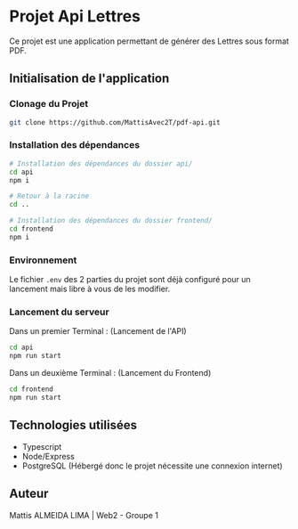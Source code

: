 # Projet Api Lettres

Ce projet est une application permettant de générer des Lettres sous format PDF.

## Initialisation de l'application

### Clonage du Projet

```bash
git clone https://github.com/MattisAvec2T/pdf-api.git
```

### Installation des dépendances

```bash
# Installation des dépendances du dossier api/
cd api
npm i

# Retour à la racine
cd ..

# Installation des dépendances du dossier frontend/
cd frontend
npm i
```

### Environnement

Le fichier `.env` des 2 parties du projet sont déjà configuré pour un lancement mais libre à vous de les modifier.

### Lancement du serveur

Dans un premier Terminal : (Lancement de l'API)

```bash
cd api
npm run start
```

Dans un deuxième Terminal : (Lancement du Frontend)

```bash
cd frontend
npm run start
```

## Technologies utilisées

- Typescript
- Node/Express
- PostgreSQL (Hébergé donc le projet nécessite une connexion internet)

## Auteur

Mattis ALMEIDA LIMA | Web2 - Groupe 1
